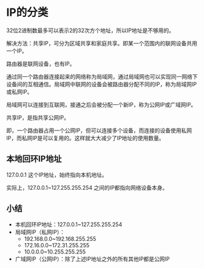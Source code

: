 # IP的分类

32位2进制数最多可以表示2的32次方个地址，所以IP地址是不够用的。

解决方法：共享IP，可分为区域共享和家庭共享。即某一个范围内的联网设备共用一个IP。

路由器是联网设备，也有IP。

通过同一个路由器连接起来的网络称为局域网，通过局域网也可以实现同一网络下设备间的互相通信。局域网中联网的设备会被路由器分配不同的IP，称为局域网IP或私网IP。

局域网可以连接到互联网，接通之后会被分配一个新IP，称为公网IP或广域网IP。

共享IP，是指共享公网IP。

即，一个路由器占用一个公网IP，但可以连接多个设备，而连接的设备使用私网IP，而私网IP是可以复用的。这样就大大减少了IP地址的使用数量。

## 本地回环IP地址

127.0.0.1 这个IP地址，始终指向本机地址。

实际上，127.0.0.1~127.255.255.254 之间的IP都指向网络设备本身。

## 小结

- 本机回环IP地址：127.0.0.1~127.255.255.254
- 局域网IP（私网IP）：
  - 192.168.0.0~192.168.255.255
  - 172.16.0.0~172.31.255.255
  - 10.0.0.0~10.255.255.255
- 广域网IP（公网IP）：除了上述IP地址之外的所有其他IP都是公网IP